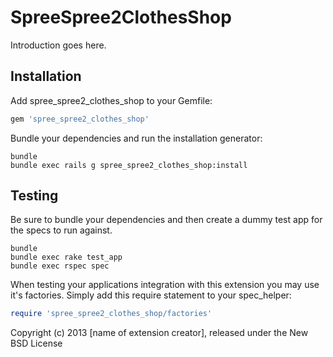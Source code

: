SpreeSpree2ClothesShop
======================

Introduction goes here.

Installation
------------

Add spree_spree2_clothes_shop to your Gemfile:

```ruby
gem 'spree_spree2_clothes_shop'
```

Bundle your dependencies and run the installation generator:

```shell
bundle
bundle exec rails g spree_spree2_clothes_shop:install
```

Testing
-------

Be sure to bundle your dependencies and then create a dummy test app for the specs to run against.

```shell
bundle
bundle exec rake test_app
bundle exec rspec spec
```

When testing your applications integration with this extension you may use it's factories.
Simply add this require statement to your spec_helper:

```ruby
require 'spree_spree2_clothes_shop/factories'
```

Copyright (c) 2013 [name of extension creator], released under the New BSD License
